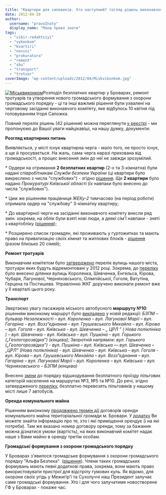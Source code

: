 ```yaml
---
title: "Квартири для силовиків. Хто наступний? (огляд рішень виконавчого комітету)"
date: 2012-04-20
author: 
  username: "pravoZnaty"
  display_name: "Маєш право знати"
tags: 
  - "vibir-redaktsiyi"
  - "vykonkom"
  - "kvartiri"
  - "novini"
  - "prokuratura"
  - "remont"
  - "sbu"
  - "transport"
  - "trotuar"
coverImage: "wp-content/uploads/2012/04/Miskvikonkom.jpg"
---
```


[![](https://mpz.brovary.org/wp-content/uploads/2012/04/Miskvikonkom.jpg "Міськвиконком")](https://mpz.brovary.org/wp-content/uploads/2012/04/Miskvikonkom.jpg)Розподіл безплатних квартир у Броварах, ремонт тротуарів та утворення нового громадського формування з охорони громадського порядку - ці та інші важливі рішення були ухвалені на черговому засіданні виконавчого комітету, яке відбулось 10 квітня під головуванням Ігоря Сапожка.

Повний перелік рішень (42 рішення) можна переглянути [у реєстрі](http://docs.brovary.org/s/0/20/2/0?from=10.04.2012&to=10.04.2012&type=1&status=0 "Рішення виконавчого комітету за 10.04.2012р.") - ми пропонуємо до Вашої уваги найцікавіші, на нашу думку, документи:

**Розгляд квартирних питань**

Виявляється, у місті існує квартирна черга - мало того, не просто існує, а ще й просувається. На жаль, сама черга наразі прихована від громадськості, а процес внесення змін до неї не завжди зрозумілий.

\* Ордери на отримання **2 безплатних квартир** (2-х та 3-кімнатна) були надані співробітникам _Служби безпеки України_ (ці квартири було викреслено з числа "службових") - згідно [рішення](http://docs.brovary.org/p1200/10.04.2012/171 "Про видачу ордерів на заселення житлової площі"). Ще **2 квартири** було надано _Прокуратурі Київської області_ (їх навпаки було внесено до числа "службових").

\* Цим же рішенням працівниця _ЖЕКу-2_ тимчасово (на період роботи) отримала ордер на "службову" 3-кімнатну квартиру;

\* До квартирної черги на засіданні виконавчого комітету внесли ряд змін: зокрема, на облік були взяті нові люди, а деякі сім'ї навпаки - зняті з квартобліку ([рішення](http://docs.brovary.org/p1189/10.04.2012/151 "Про взяття на квартоблік у виконкомі міської ради"));

\* Розширено список громадян, які проживають у гуртожитках та мають право на приватизацію своїх кімнат та житлових блоків - [рішення](http://docs.brovary.org/p1188/10.04.2012/152 "Про затвердження списків громадян проживаючих та зареєстрованих в гуртожитках міста та видачу ордерів на жилі приміщення в гуртожитках") (разом близько 20 сімей);

**Ремонт тротуарів** <!--more-->

Виконавчим комітетом було [затверджено](http://docs.brovary.org/p1209/10.04.2012/181 "Про затвердження Переліку вулиць міста Бровари , тротуари, яких підлягають поточному ремонту в 2012 році") перелік вулиць нашого міста, тротуари яких будуть відремонтовані у 2012 році. Зокрема, до [переліку](https://brovary-rada.gov.ua/sites/default/files/doc/2012/vukonkom09/dodatok_181_10-04-2012.doc "Перелік тротуарів") було внесено ділянки вулиць Короленка, Шевченка, Енгельса, Кірова, Чубаря, Лагунової, Черняховського, Олімпійської, Гоголя, Ватутіна, Герцена та Постишева. Управлінню ЖКГ доручено виконати ремонт вже у ІІ кварталі цього року.

**Транспорт**

Звертаємо увагу пасажирів міського автобусного **маршруту №10**: рішенням виконкому маршрут було [викладено](http://docs.brovary.org/p1205/10.04.2012/172 "Про внесення змін в роботу міського автобусного маршруту №10") у новій редакції: _БЗПМ – бульвар Незалежності – вул. Короленка – вул. Лагунової Марії – вул. Гагаріна - вул. Возз”єднання – вул. Грушевського Михайла – вул. Кірова – вул. Гоголя – вул. Київська - вул. Шевченка – „ ЦРЛ ” ( Нова поліклініка ) – вул. Шевченка - вул. Київська – вул. Пушкіна – вул. Горького („Геологорозвідка”) (кінцева);_ Зворотній напрямок: _вул. Горького („Геологорозвідка”) - вул. Пушкіна – вул. Київська –– вул. Шевченка – „ЦРЛ” (Нова поліклініка) - вул. Шевченка – вул. Київська – вул. Гоголя - вул. Кірова – вул. Грушевського Михайла – вул. Возз”єднання – вул. Гагаріна – вул. Лагунової Марії – вул. Короленка – вул. Київська – вул. Черняховського – БЗПМ (кінцева)_

Внесено [зміни](http://docs.brovary.org/p1206/10.04.2012/173 "Про Порядок відшкодування витрат за безкоштовне перевезення без обмежень пільгових категорій населення м. Бровари пасажирським автомобільним транспортом загального користування на 2012 рік") до порядку відшкодування безплатного проїзду пільгових категорій населення на маршрутах №3, №5 та №10. До речі, згідно затвердженого [переліку](https://brovary-rada.gov.ua/sites/default/files/doc/2012/vukonkom09/dodatok_173_10-04-2012.doc "Перелік безкоштовних перевізників"), безплатно перевозять пільговиків у нашому місті лише 7 автобусів.

**Оренда комунального майна**

Рішенням виконкому [продовжено термін дії](http://docs.brovary.org/p1195/10.04.2012/158 "Про продовження терміну дії договорів оренди комунального майна територіальної громади м. Бровари") договорів оренди комунального майна територіальної громади м. Бровари. У [додатку](https://brovary-rada.gov.ua/sites/default/files/doc/2012/vukonkom09/ok_158_10-04-2012.doc "Перелік") Ви можете знайти інформацію про те, хто і які приміщення орендує (і на які потреби). Там же вказано номер договору оренди, тому за бажання можна дізнатися умови (вартість), на яких виконавчий комітет надає наше з Вами майно в оренду третім особам.

**Громадські формування з охорони громадського порядку**

У Броварах з'явилося громадське формування з охорони громадського порядку "Альфа Безпека"  ([рішення](http://docs.brovary.org/p1212/10.04.2012/187 "Про реєстрацію громадського формування з охорони громадського порядку „АЛЬФА БЕЗПЕКА”")). Члени таких громадських формувань мають певні додаткові права, зокрема, вони мають право використовувати пристрої для відстрілу гумових куль. Як відомо, для охорони своїх угідь у Межигір'ї та Сухолуччі наш Президент залучає саме громадські формування. Хто і для чого залучатиме новостворене ГФ у Броварах - покаже час.
